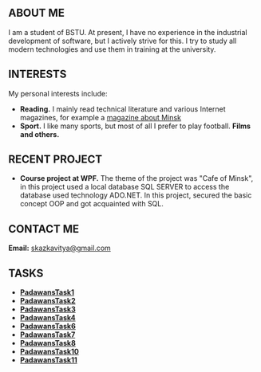 ## ABOUT ME

I am a student of BSTU. At present, I have no experience in the industrial development of software, 
but I actively strive for this. I try to study all modern technologies and use them in training at the university.

## INTERESTS

My personal interests include:
* **Reading.** I mainly read technical literature and various Internet magazines, 
for example a [magazine about Minsk](https://citydog.by/)
* **Sport.** I like many sports, but most of all I prefer to play football.
**Films and others.**

## RECENT PROJECT

* **Course project at WPF.** The theme of the project was "Cafe of Minsk", in this project used a local database SQL SERVER 
to access the database used technology ADO.NET. In this project, secured the basic concept OOP and got acquainted with SQL.

## CONTACT ME

**Email:** skazkavitya@gmail.com

## TASKS

* [**PadawansTask1**](https://github.com/VictorSkazetski/PadawansTask1)
* [**PadawansTask2**](https://github.com/VictorSkazetski/PadawansTask2)
* [**PadawansTask3**](https://github.com/VictorSkazetski/PadawansTask3)
* [**PadawansTask4**](https://github.com/VictorSkazetski/PadawansTask4)
* [**PadawansTask6**](https://github.com/VictorSkazetski/PadawansTask6)
* [**PadawansTask7**](https://github.com/VictorSkazetski/PadawansTask7)
* [**PadawansTask8**](https://github.com/VictorSkazetski/PadawansTask8)
* [**PadawansTask10**](https://github.com/VictorSkazetski/PadawansTask10)
* [**PadawansTask11**](https://github.com/VictorSkazetski/PadawansTask11)




